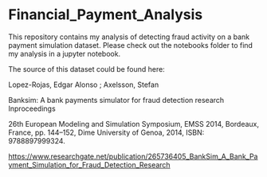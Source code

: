 # Financial_Payment_Analysis

This repository contains my analysis of detecting fraud activity on a bank payment simulation dataset. Please check out the notebooks folder to find my analysis in a jupyter notebook.

The source of this dataset could be found here:

Lopez-Rojas, Edgar Alonso ; Axelsson, Stefan

Banksim: A bank payments simulator for fraud detection research Inproceedings

26th European Modeling and Simulation Symposium, EMSS 2014, Bordeaux, France, pp. 144–152, Dime University of Genoa, 2014, ISBN: 9788897999324.

https://www.researchgate.net/publication/265736405_BankSim_A_Bank_Payment_Simulation_for_Fraud_Detection_Research
